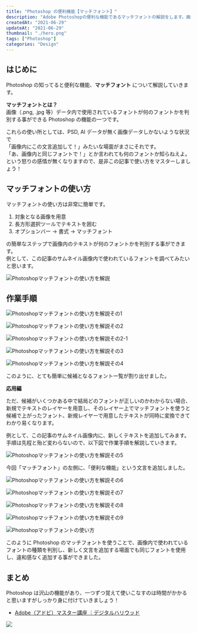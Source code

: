 ```yaml
---
title: "Photoshop の便利機能【マッチフォント】"
description: "Adobe Photoshopの便利な機能であるマッチフォントの解説をします。画像内で使われているテキストのフォントを判別できる便利な機能で使い方も簡単です。この記事では、マッチフォントの基本的な使い方から応用までを図を用いて解説していきます。"
createdAt: "2021-06-29"
updateAt: "2021-06-29"
thumbnail: "./hero.png"
tags: ["Photoshop"]
categories: "Design"
---
```


## はじめに

Photoshop の知ってると便利な機能、**マッチフォント** について解説していきます。

**マッチフォントとは？**  
画像（.png, .jpg 等）データ内で使用されているフォントが何のフォントかを判別する事ができる Photoshop の機能の一つです。

これらの使い所としては、PSD, AI データが無く画像データしかないような状況で  
「画像内にこの文言追加して！」みたいな場面がまさにそれです。  
「あ、画像内と同じフォントで！」とか言われても何のフォントか知らねえよ。  
という怒りの感情が無くなりますので、是非この記事で使い方をマスターしましょう！

## マッチフォントの使い方

マッチフォントの使い方は非常に簡単です。

1. 対象となる画像を用意
1. 長方形選択ツールでテキストを囲む
1. オプションバー -> 書式 -> マッチフォント

の簡単なステップで画像内のテキストが何のフォントかを判別する事ができます。  
例として、この記事のサムネイル画像内で使われているフォントを調べてみたいと思います。

![Photoshopマッチフォントの使い方を解説](./hero.png)

## 作業手順

![Photoshopマッチフォントの使い方を解説その1](./step01.png)

![Photoshopマッチフォントの使い方を解説その2](./step02.png)

![Photoshopマッチフォントの使い方を解説その2-1](./step02-1.png)

![Photoshopマッチフォントの使い方を解説その3](./step03.png)

![Photoshopマッチフォントの使い方を解説その4](./step04.png)

このように、とても簡単に候補となるフォント一覧が割り出せました。

**応用編**

ただ、候補がいくつかある中で結局どのフォントが正しいのかわからない場合、新規でテキストのレイヤーを用意し、そのレイヤー上でマッチフォントを使うと候補で上がったフォント、新規レイヤーで用意したテキストが同時に変換できてわかり易くなります。

例として、この記事のサムネイル画像内に、新しくテキストを追加してみます。  
手順は先程と殆ど変わらないので、以下図で作業手順を解説していきます。

![Photoshopマッチフォントの使い方を解説その5](./step05.png)

今回「マッチフォント」の左側に、「便利な機能」という文言を追加しました。

![Photoshopマッチフォントの使い方を解説その6](./step06.png)

![Photoshopマッチフォントの使い方を解説その7](./step07.png)

![Photoshopマッチフォントの使い方を解説その8](./step08.png)

![Photoshopマッチフォントの使い方を解説その9](./step09.png)

![Photoshopマッチフォントの使い方](./finish.png)

このように Photoshop のマッチフォントを使うことで、画像内で使われているフォントの種類を判別し、新しく文言を追加する場面でも同じフォントを使用し、違和感なく追加する事ができました。

## まとめ

Photoshop は沢山の機能があり、一つずつ覚えて使いこなすのは時間がかかると思いますがしっかり身に付けていきましょう！

- <a href="//af.moshimo.com/af/c/click?a_id=2698789&p_id=2842&pc_id=6482&pl_id=36330&url=https%3A%2F%2Fonline.dhw.co.jp%2Fcourse%2Fadobe%2F" rel="nofollow" referrerpolicy="no-referrer-when-downgrade">Adobe（アドビ）マスター講座 ｜デジタルハリウッド</a><img src="//i.moshimo.com/af/i/impression?a_id=2698789&p_id=2842&pc_id=6482&pl_id=36330" width="1" height="1" style="border:none;">

<a href="//af.moshimo.com/af/c/click?a_id=2698789&p_id=2842&pc_id=6482&pl_id=36329&url=https%3A%2F%2Fonline.dhw.co.jp%2Fcourse%2Fadobe%2F" rel="nofollow" referrerpolicy="no-referrer-when-downgrade"><img src="https://image.moshimo.com/af-img/2262/000000036329.png" style="border:none;"></a><img src="//i.moshimo.com/af/i/impression?a_id=2698789&p_id=2842&pc_id=6482&pl_id=36329" width="1" height="1" style="border:none;">
